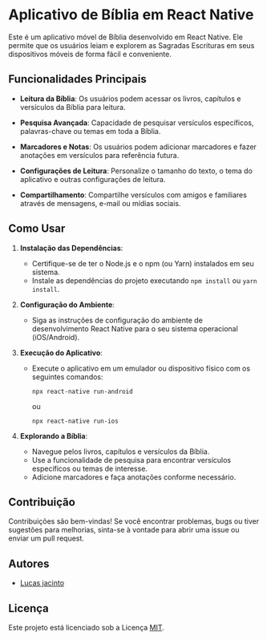 # Aplicativo de Bíblia em React Native

Este é um aplicativo móvel de Bíblia desenvolvido em React Native. Ele permite que os usuários leiam e explorem as Sagradas Escrituras em seus dispositivos móveis de forma fácil e conveniente.

## Funcionalidades Principais

- **Leitura da Bíblia**: Os usuários podem acessar os livros, capítulos e versículos da Bíblia para leitura.

- **Pesquisa Avançada**: Capacidade de pesquisar versículos específicos, palavras-chave ou temas em toda a Bíblia.

- **Marcadores e Notas**: Os usuários podem adicionar marcadores e fazer anotações em versículos para referência futura.

- **Configurações de Leitura**: Personalize o tamanho do texto, o tema do aplicativo e outras configurações de leitura.

- **Compartilhamento**: Compartilhe versículos com amigos e familiares através de mensagens, e-mail ou mídias sociais.

## Como Usar

1. **Instalação das Dependências**:
   - Certifique-se de ter o Node.js e o npm (ou Yarn) instalados em seu sistema.
   - Instale as dependências do projeto executando `npm install` ou `yarn install`.

2. **Configuração do Ambiente**:
   - Siga as instruções de configuração do ambiente de desenvolvimento React Native para o seu sistema operacional (iOS/Android).

3. **Execução do Aplicativo**:
   - Execute o aplicativo em um emulador ou dispositivo físico com os seguintes comandos:
     ```
     npx react-native run-android
     ```
     ou
     ```
     npx react-native run-ios
     ```

4. **Explorando a Bíblia**:
   - Navegue pelos livros, capítulos e versículos da Bíblia.
   - Use a funcionalidade de pesquisa para encontrar versículos específicos ou temas de interesse.
   - Adicione marcadores e faça anotações conforme necessário.

## Contribuição

Contribuições são bem-vindas! Se você encontrar problemas, bugs ou tiver sugestões para melhorias, sinta-se à vontade para abrir uma issue ou enviar um pull request.

## Autores

- [Lucas jacinto](https://github.com/devlucasjac)

## Licença

Este projeto está licenciado sob a Licença [MIT](https://opensource.org/licenses/MIT).
